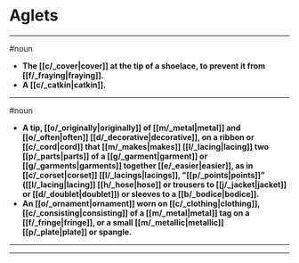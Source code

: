 # Aglets
---
#noun
- **The [[c/_cover|cover]] at the tip of a shoelace, to prevent it from [[f/_fraying|fraying]].**
- **A [[c/_catkin|catkin]].**
---
#noun
- **A tip, [[o/_originally|originally]] of [[m/_metal|metal]] and [[o/_often|often]] [[d/_decorative|decorative]], on a ribbon or [[c/_cord|cord]] that [[m/_makes|makes]] [[l/_lacing|lacing]] two [[p/_parts|parts]] of a [[g/_garment|garment]] or [[g/_garments|garments]] together [[e/_easier|easier]], as in [[c/_corset|corset]] [[l/_lacings|lacings]], "[[p/_points|points]]" ([[l/_lacing|lacing]] [[h/_hose|hose]] or trousers to [[j/_jacket|jacket]] or [[d/_doublet|doublet]]) or sleeves to a [[b/_bodice|bodice]].**
- **An [[o/_ornament|ornament]] worn on [[c/_clothing|clothing]], [[c/_consisting|consisting]] of a [[m/_metal|metal]] tag on a [[f/_fringe|fringe]], or a small [[m/_metallic|metallic]] [[p/_plate|plate]] or spangle.**
---
---
